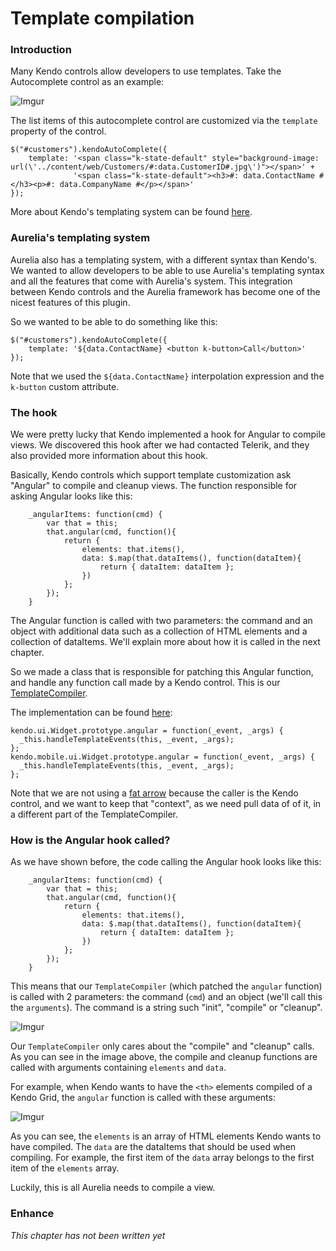 # Template compilation

### Introduction
Many Kendo controls allow developers to use templates. Take the Autocomplete control as an example:

![Imgur](http://i.imgur.com/Bem5W2W.png)

The list items of this autocomplete control are customized via the `template` property of the control.

    $("#customers").kendoAutoComplete({
        template: '<span class="k-state-default" style="background-image: url(\'../content/web/Customers/#:data.CustomerID#.jpg\')"></span>' +
                  '<span class="k-state-default"><h3>#: data.ContactName #</h3><p>#: data.CompanyName #</p></span>'
    });

More about Kendo's templating system can be found [here](http://docs.telerik.com/kendo-ui/framework/templates/overview).

### Aurelia's templating system
Aurelia also has a templating system, with a different syntax than Kendo's. We wanted to allow developers to be able to use Aurelia's templating syntax and all the features that come with Aurelia's system. This integration between Kendo controls and the Aurelia framework has become one of the nicest features of this plugin.

So we wanted to be able to do something like this:

    $("#customers").kendoAutoComplete({
        template: '${data.ContactName} <button k-button>Call</button>'
    });

Note that we used the `${data.ContactName}` interpolation expression and the `k-button` custom attribute.

### The hook
We were pretty lucky that Kendo implemented a hook for Angular to compile views. We discovered this hook after we had contacted Telerik, and they also provided more information about this hook.

Basically, Kendo controls which support template customization ask "Angular" to compile and cleanup views. The function responsible for asking Angular looks like this:

        _angularItems: function(cmd) {
            var that = this;
            that.angular(cmd, function(){
                return {
                    elements: that.items(),
                    data: $.map(that.dataItems(), function(dataItem){
                        return { dataItem: dataItem };
                    })
                };
            });
        }

The Angular function is called with two parameters: the command and an object with additional data such as a collection of HTML elements and a collection of dataItems. We'll explain more about how it is called in the next chapter.

So we made a class that is responsible for patching this Angular function, and handle any function call made by a Kendo control. This is our [TemplateCompiler](https://github.com/aurelia-ui-toolkits/aurelia-kendoui-plugin/blob/163e89fd042a1382a44c746d4494e38026379b24/src/common/template-compiler.js).

The implementation can be found [here](https://github.com/aurelia-ui-toolkits/aurelia-kendoui-plugin/blob/163e89fd042a1382a44c746d4494e38026379b24/src/common/template-compiler.js#L33-L38):

    kendo.ui.Widget.prototype.angular = function(_event, _args) {
      _this.handleTemplateEvents(this, _event, _args);
    };
    kendo.mobile.ui.Widget.prototype.angular = function(_event, _args) {
      _this.handleTemplateEvents(this, _event, _args);
    };

Note that we are not using a [fat arrow](https://developer.mozilla.org/en-US/docs/Web/JavaScript/Reference/Functions/Arrow_functions) because the caller is the Kendo control, and we want to keep that "context", as we need pull data of of it, in a different part of the TemplateCompiler.

### How is the Angular hook called?

As we have shown before, the code calling the Angular hook looks like this:

        _angularItems: function(cmd) {
            var that = this;
            that.angular(cmd, function(){
                return {
                    elements: that.items(),
                    data: $.map(that.dataItems(), function(dataItem){
                        return { dataItem: dataItem };
                    })
                };
            });
        }

This means that our `TemplateCompiler` (which patched the `angular` function) is called with 2 parameters: the command (`cmd`) and an object (we'll call this the `arguments`). The command is a string such "init", "compile" or "cleanup".

![Imgur](http://i.imgur.com/PO4IlPS.png)

Our `TemplateCompiler` only cares about the "compile" and "cleanup" calls. As you can see in the image above, the compile and cleanup functions are called with arguments containing `elements` and `data`.

For example, when Kendo wants to have the `<th>` elements compiled of a Kendo Grid, the `angular` function is called with these arguments:

![Imgur](http://i.imgur.com/4vNXu6s.png)

As you can see, the `elements` is an array of HTML elements Kendo wants to have compiled. The `data` are the dataItems that should be used when compiling. For example, the first item of the `data` array belongs to the first item of the `elements` array.

Luckily, this is all Aurelia needs to compile a view.


### Enhance
*This chapter has not been written yet*
